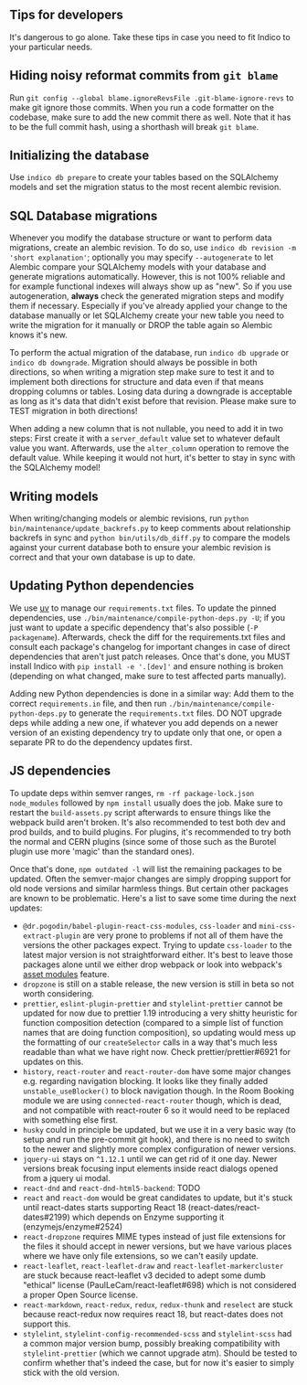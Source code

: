 Tips for developers
-------------------
It's dangerous to go alone. Take these tips in case you need to fit Indico to your particular needs.

## Hiding noisy reformat commits from `git blame`
Run `git config --global blame.ignoreRevsFile .git-blame-ignore-revs` to make git ignore those commits.
When you run a code formatter on the codebase, make sure to add the new commit there as well. Note that it
has to be the full commit hash, using a shorthash will break `git blame`.

## Initializing the database
Use `indico db prepare` to create your tables based on the SQLAlchemy models and set the migration status to the most
recent alembic revision.


## SQL Database migrations
Whenever you modify the database structure or want to perform data migrations, create an alembic revision.
To do so, use `indico db revision -m 'short explanation'`; optionally you may specify `--autogenerate` to let Alembic
compare your SQLAlchemy models with your database and generate migrations automatically. However, this is not 100%
reliable and for example functional indexes will always show up as "new". So if you use autogeneration, **always**
check the generated migration steps and modify them if necessary. Especially if you've already applied your change to the
database manually or let SQLAlchemy create your new table you need to write the migration for it manually or DROP the
table again so Alembic knows it's new.

To perform the actual migration of the database, run `indico db upgrade` or `indico db downgrade`. Migration should
always be possible in both directions, so when writing a migration step make sure to test it and to implement both
directions for structure and data even if that means dropping columns or tables. Losing data during a downgrade is
acceptable as long as it's data that didn't exist before that revision. Please make sure to TEST migration in both
directions!

When adding a new column that is not nullable, you need to add it in two steps: First create it with a `server_default`
value set to whatever default value you want. Afterwards, use the `alter_column` operation to remove the default value.
While keeping it would not hurt, it's better to stay in sync with the SQLAlchemy model!


## Writing models
When writing/changing models or alembic revisions, run `python bin/maintenance/update_backrefs.py` to keep comments
about relationship backrefs in sync and `python bin/utils/db_diff.py` to compare the models against your current
database both to ensure your alembic revision is correct and that your own database is up to date.


## Updating Python dependencies
We use [uv](https://github.com/astral-sh/uv) to manage our `requirements.txt` files. To update the pinned
dependencies, use `./bin/maintenance/compile-python-deps.py -U`; if you just want to update a specific dependency
that's also possible (`-P packagename`). Afterwards, check the diff for the requirements.txt files and consult
each package's changelog for important changes in case of direct dependencies that aren't just patch releases.
Once that's done, you MUST install Indico with `pip install -e '.[dev]'` and ensure nothing is broken (depending on
what changed, make sure to test affected parts manually).

Adding new Python dependencies is done in a similar way: Add them to the correct `requirements.in` file, and then run
`./bin/maintenance/compile-python-deps.py` to generate the `requirements.txt` files. DO NOT upgrade deps while adding
a new one, if whatever you add depends on a newer version of an existing dependency try to update only that one, or
open a separate PR to do the dependency updates first.


## JS dependencies
To update deps within semver ranges, `rm -rf package-lock.json node_modules` followed by `npm install` usually does
the job. Make sure to restart the `build-assets.py` script afterwards to ensure things like the webpack build aren't
broken. It's also recommended to test both dev and prod builds, and to build plugins. For plugins, it's recommended
to try both the normal and CERN plugins (since some of those such as the Burotel plugin use more 'magic' than the
standard ones).

Once that's done, `npm outdated -l` will list the remaining packages to be updated. Often the semver-major changes
are simply dropping support for old node versions and similar harmless things. But certain other packages are known
to be problematic. Here's a list to save some time during the next updates:

- `@dr.pogodin/babel-plugin-react-css-modules`, `css-loader` and `mini-css-extract-plugin` are very prone to problems
  if not all of them have the versions the other packages expect. Trying to update `css-loader` to the latest major
  version is not straightforward either. It's best to leave those packages alone until we either drop webpack or
  look into webpack's [asset modules](https://webpack.js.org/guides/asset-modules/) feature.
- `dropzone` is still on a stable release, the new version is still in beta so not worth considering.
- `prettier`, `eslint-plugin-prettier` and `stylelint-prettier` cannot be updated for now due to prettier 1.19
  introducing a very shitty heuristic for function composition detection (compared to a simple list of function
  names that are doing function composition), so updating would mess up the formatting of our `createSelector` calls
  in a way that's much less readable than what we have right now. Check prettier/prettier#6921 for updates on this.
- `history`, `react-router` and `react-router-dom` have some major changes e.g. regarding navigation blocking. It
  looks like they finally added `unstable_useBlocker()` to block navigation though. In the Room Booking module we
  are using `connected-react-router` though, which is dead, and not compatible with react-router 6 so it would need
  to be replaced with something else first.
- `husky` could in principle be updated, but we use it in a very basic way (to setup and run the pre-commit git hook),
  and there is no need to switch to the newer and slightly more complex configuration of newer versions.
- `jquery-ui` stays on `^1.12.1` until we can get rid of it one day. Newer versions break focusing input elements inside
  react dialogs opened from a jquery ui modal.
- `react-dnd` and `react-dnd-html5-backend`: TODO
- `react` and `react-dom` would be great candidates to update, but it's stuck until react-dates starts supporting React 18
  (react-dates/react-dates#2199) which depends on Enzyme supporting it (enzymejs/enzyme#2524)
- `react-dropzone` requires MIME types instead of just file extensions for the files it should accept in newer versions,
  but we have various places where we have only file extensions, so we can't easily update.
- `react-leaflet`, `react-leaflet-draw` and `react-leaflet-markercluster` are stuck because react-leaflet v3 decided to
  adept some dumb "ethical" license (PaulLeCam/react-leaflet#698) which is not considered a proper Open Source license.
- `react-markdown`, `react-redux`, `redux`, `redux-thunk` and `reselect` are stuck because react-redux now requires react 18, but react-dates does not support this.
- `stylelint`, `stylelint-config-recommended-scss` and `stylelint-scss` had a common major version bump, possibly breaking compatibility with `stylelint-prettier` (which we cannot upgrade atm). Should be tested to confirm whether that's indeed the case, but for now it's easier to simply stick with the old version.
